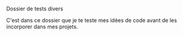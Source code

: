 Dossier de tests divers

C'est dans ce dossier  que je te teste mes idées de code avant de les incorporer dans mes projets.

